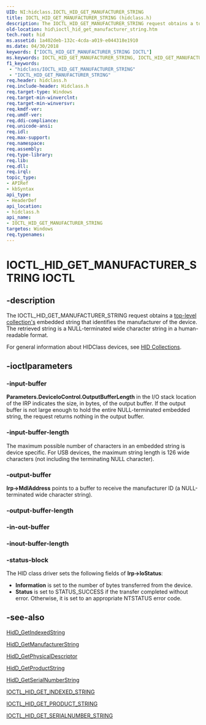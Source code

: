 ```yaml
---
UID: NI:hidclass.IOCTL_HID_GET_MANUFACTURER_STRING
title: IOCTL_HID_GET_MANUFACTURER_STRING (hidclass.h)
description: The IOCTL_HID_GET_MANUFACTURER_STRING request obtains a top-level collection's embedded string that identifies the manufacturer of the device.
old-location: hid\ioctl_hid_get_manufacturer_string.htm
tech.root: hid
ms.assetid: 1a402deb-132c-4cda-a019-e044318e1910
ms.date: 04/30/2018
keywords: ["IOCTL_HID_GET_MANUFACTURER_STRING IOCTL"]
ms.keywords: IOCTL_HID_GET_MANUFACTURER_STRING, IOCTL_HID_GET_MANUFACTURER_STRING control, IOCTL_HID_GET_MANUFACTURER_STRING control code [Human Input Devices], hid.ioctl_hid_get_manufacturer_string, hidclass/IOCTL_HID_GET_MANUFACTURER_STRING, hidioreq_05724f70-c708-4f9a-ba51-fa2edabf56ed.xml
f1_keywords:
 - "hidclass/IOCTL_HID_GET_MANUFACTURER_STRING"
 - "IOCTL_HID_GET_MANUFACTURER_STRING"
req.header: hidclass.h
req.include-header: Hidclass.h
req.target-type: Windows
req.target-min-winverclnt: 
req.target-min-winversvr: 
req.kmdf-ver: 
req.umdf-ver: 
req.ddi-compliance: 
req.unicode-ansi: 
req.idl: 
req.max-support: 
req.namespace: 
req.assembly: 
req.type-library: 
req.lib: 
req.dll: 
req.irql: 
topic_type:
- APIRef
- kbSyntax
api_type:
- HeaderDef
api_location:
- hidclass.h
api_name:
- IOCTL_HID_GET_MANUFACTURER_STRING
targetos: Windows
req.typenames: 
---
```


# IOCTL_HID_GET_MANUFACTURER_STRING IOCTL


## -description


The IOCTL_HID_GET_MANUFACTURER_STRING request obtains a <a href="https://docs.microsoft.com/windows-hardware/drivers/hid/top-level-collections">top-level collection's</a> embedded string that identifies the manufacturer of the device. The retrieved string is a NULL-terminated wide character string in a human-readable format.

For general information about HIDClass devices, see <a href="https://docs.microsoft.com/windows-hardware/drivers/hid/hid-collections">HID Collections</a>. 


## -ioctlparameters




### -input-buffer

<b>Parameters.DeviceIoControl.OutputBufferLength</b> in the I/O stack location of the IRP indicates the size, in bytes, of the output buffer. If the output buffer is not large enough to hold the entire NULL-terminated embedded string, the request returns nothing in the output buffer. 


### -input-buffer-length

The maximum possible number of characters in an embedded string is device specific. For USB devices, the maximum string length is 126 wide characters (not including the terminating NULL character). 


### -output-buffer

<b>Irp->MdlAddress</b> points to a buffer to receive the manufacturer ID (a NULL-terminated wide character string). 


### -output-buffer-length








### -in-out-buffer








### -inout-buffer-length








### -status-block

The HID class driver sets the following fields of <b>Irp->IoStatus</b>:

<ul>
<li>
<b>Information</b> is set to the number of bytes transferred from the device.

</li>
<li>
<b>Status</b> is set to STATUS_SUCCESS if the transfer completed without error. Otherwise, it is set to an appropriate NTSTATUS error code.

</li>
</ul>

## -see-also




<a href="https://docs.microsoft.com/windows-hardware/drivers/ddi/hidsdi/nf-hidsdi-hidd_getindexedstring">HidD_GetIndexedString</a>



<a href="https://docs.microsoft.com/windows-hardware/drivers/ddi/hidsdi/nf-hidsdi-hidd_getmanufacturerstring">HidD_GetManufacturerString</a>



<a href="https://docs.microsoft.com/windows-hardware/drivers/ddi/hidsdi/nf-hidsdi-hidd_getphysicaldescriptor">HidD_GetPhysicalDescriptor</a>



<a href="https://docs.microsoft.com/windows-hardware/drivers/ddi/hidsdi/nf-hidsdi-hidd_getproductstring">HidD_GetProductString</a>



<a href="https://docs.microsoft.com/windows-hardware/drivers/ddi/hidsdi/nf-hidsdi-hidd_getserialnumberstring">HidD_GetSerialNumberString</a>



<a href="https://docs.microsoft.com/windows-hardware/drivers/ddi/hidclass/ni-hidclass-ioctl_hid_get_indexed_string">IOCTL_HID_GET_INDEXED_STRING</a>



<a href="https://docs.microsoft.com/windows-hardware/drivers/ddi/hidclass/ni-hidclass-ioctl_hid_get_product_string">IOCTL_HID_GET_PRODUCT_STRING</a>



<a href="https://docs.microsoft.com/windows-hardware/drivers/ddi/hidclass/ni-hidclass-ioctl_hid_get_serialnumber_string">IOCTL_HID_GET_SERIALNUMBER_STRING</a>
 

 

